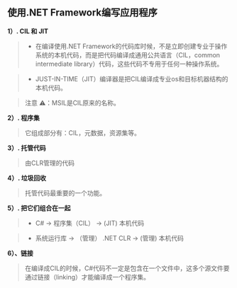 ## 使用.NET Framework编写应用程序



**1）. CIL 和 JIT**

> * 在编译使用.NET Framework的代码库时候，不是立即创建专业于操作系统的本机代码，而是把代码编译成通用公共语言（CIL，common intermediate library）代码，这些代码不专用于任何一种操作系统。
     
> * JUST-IN-TIME（JIT）编译器是把CIL编译成专业os和目标机器结构的本机代码。
     
>注意 ⚠️：MSIL是CIL原来的名称。


**2）. 程序集**

> 它组成部分有：CIL，元数据，资源集等。

**3）. 托管代码**

> 由CLR管理的代码

**4）. 垃圾回收**

> 托管代码最重要的一个功能。

**5）. 把它们组合在一起**

>* C# -> 程序集（CIL） -> (JIT) 本机代码

>* 系统运行库 -> （管理） .NET CLR -> (管理) 本机代码

**6）、链接**

> 在编译成CIL的时候，C#代码不一定是包含在一个文件中，这多个源文件要通过链接（linking）才能编译成一个程序集。
